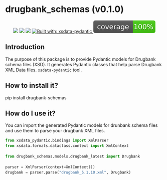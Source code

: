 # drugbank_schemas (v0.1.0)

<p align="center">
    <img src="https://img.shields.io/pypi/dm/rxiv-types?style=flat-square" />
    <img src="https://img.shields.io/pypi/l/rxiv-types?style=flat-square"/>
    <img src="https://img.shields.io/pypi/v/rxiv-types?style=flat-square"/>
    <a href="https://github.com/tefra/xsdata-pydantic">
        <img alt="Built with: xsdata-pydantic" src="https://img.shields.io/badge/Built%20with-xsdata--pydantic-blue">
    </a>
    <a href="https://github.com/dbrgn/coverage-badge">
        <img src="./images/coverage.svg">
    </a>
</p>

## Introduction

The purpose of this package is to provide Pydantic models for Drugbank schema files (XSD). 
It generates Pydantic classes that help parse Drugbank XML Data files.
`xsdata-pydantic` tool. 

## How to install it?
pip install drugbank-schemas

## How do I use it?
You can import the generated Pydantic models for drunbank schema files and use them 
to parse your drugbank XML files.

```python
from xsdata_pydantic.bindings import XmlParser
from xsdata.formats.dataclass.context import XmlContext

from drugbank_schemas.models.drugbank_latest import Drugbank

parser = XmlParser(context=XmlContext())
drugbank = parser.parse("drugbank_5.1.10.xml", Drugbank)
```
